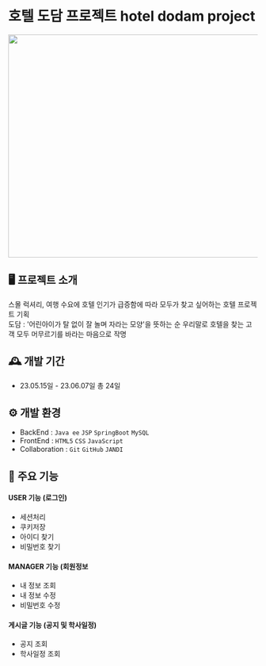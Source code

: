 # 호텔 도담 프로젝트  hotel dodam project
<img src="https://github.com/SeongheePark/hotel_project/assets/122020520/444f386c-22c1-4478-b34e-f53bca763bbe"  width="800" height="450">

## 🖥️ 프로젝트 소개
스몰 럭셔리, 여행 수요에 호텔 인기가 급증함에 따라 모두가 찾고 싶어하는 호텔 프로젝트 기획 </br>
도담 : '어린아이가 탈 없이 잘 놀며 자라는 모양'을 뜻하는 순 우리말로 호텔을 찾는 고객 모두 머무르기를 바라는 마음으로 작명

## 🕰️ 개발 기간
* 23.05.15일 - 23.06.07일 총 24일

## ⚙️ 개발 환경
- BackEnd :  `Java ee`  `JSP`  `SpringBoot`  `MySQL`
- FrontEnd :  `HTML5`  `CSS`  `JavaScript`
- Collaboration : `Git` `GitHub` `JANDI`

## 📌 주요 기능


#### USER 기능 (로그인)
- 세션처리
- 쿠키저장
- 아이디 찾기
- 비밀번호 찾기
#### MANAGER 기능 (회원정보
- 내 정보 조회
- 내 정보 수정
- 비밀번호 수정
#### 게시글 기능 (공지 및 학사일정)
- 공지 조회
- 학사일정 조회


